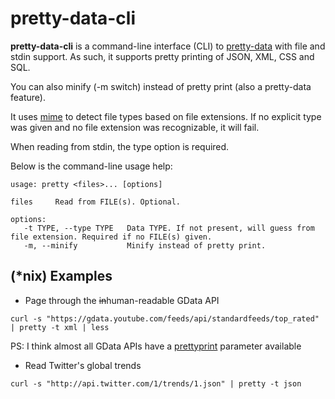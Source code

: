 # pretty-data-cli

**pretty-data-cli** is a command-line interface (CLI) to
[pretty-data][pretty-data-url] with file and stdin support. As such, it
supports pretty printing of JSON, XML, CSS and SQL.

You can also minify (-m switch) instead of pretty print (also a pretty-data feature).

It uses [mime][mime-url] to detect file types based on file extensions.
If no explicit type was given and no file extension was recognizable, it will fail.

When reading from stdin, the type option is required.

Below is the command-line usage help:

```
usage: pretty <files>... [options]

files     Read from FILE(s). Optional.

options:
   -t TYPE, --type TYPE   Data TYPE. If not present, will guess from file extension. Required if no FILE(s) given.
   -m, --minify           Minify instead of pretty print.
```

## (\*nix) Examples

* Page through the <s>in</s>human-readable GData API

```
curl -s "https://gdata.youtube.com/feeds/api/standardfeeds/top_rated" | pretty -t xml | less
```
PS: I think almost all GData APIs have a [prettyprint][pretty-print-param-url] parameter available

* Read Twitter's global trends

```
curl -s "http://api.twitter.com/1/trends/1.json" | pretty -t json
```

[pretty-data-url]: https://github.com/vkiryukhin/pretty-data
[mime-url]: https://github.com/bentomas/node-mime
[pretty-print-param-url]: https://developers.google.com/youtube/2.0/developers_guide_protocol#prettyprintsp
